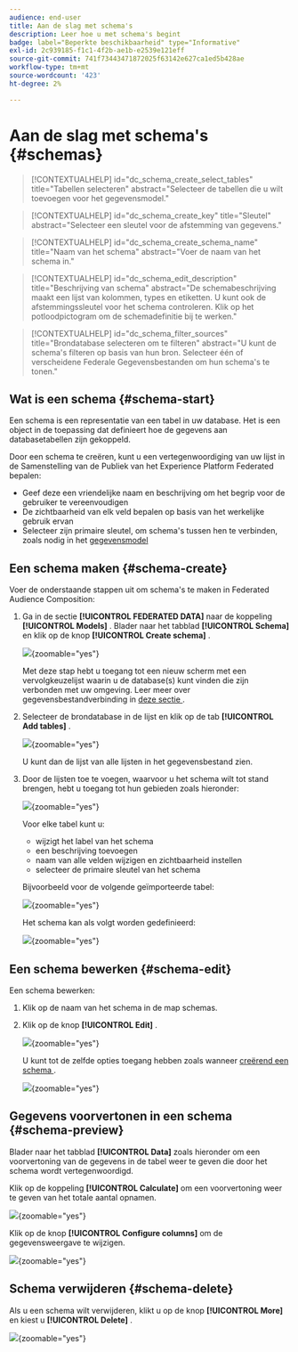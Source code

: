 ```yaml
---
audience: end-user
title: Aan de slag met schema's
description: Leer hoe u met schema's begint
badge: label="Beperkte beschikbaarheid" type="Informative"
exl-id: 2c939185-f1c1-4f2b-ae1b-e2539e121eff
source-git-commit: 741f73443471872025f63142e627ca1ed5b428ae
workflow-type: tm+mt
source-wordcount: '423'
ht-degree: 2%

---
```


# Aan de slag met schema&#39;s {#schemas}

>[!CONTEXTUALHELP]
>id="dc_schema_create_select_tables"
>title="Tabellen selecteren"
>abstract="Selecteer de tabellen die u wilt toevoegen voor het gegevensmodel."

>[!CONTEXTUALHELP]
>id="dc_schema_create_key"
>title="Sleutel"
>abstract="Selecteer een sleutel voor de afstemming van gegevens."

>[!CONTEXTUALHELP]
>id="dc_schema_create_schema_name"
>title="Naam van het schema"
>abstract="Voer de naam van het schema in."


>[!CONTEXTUALHELP]
>id="dc_schema_edit_description"
>title="Beschrijving van schema"
>abstract="De schemabeschrijving maakt een lijst van kolommen, types en etiketten. U kunt ook de afstemmingssleutel voor het schema controleren. Klik op het potloodpictogram om de schemadefinitie bij te werken."

>[!CONTEXTUALHELP]
>id="dc_schema_filter_sources"
>title="Brondatabase selecteren om te filteren"
>abstract="U kunt de schema&#39;s filteren op basis van hun bron. Selecteer één of verscheidene Federale Gegevensbestanden om hun schema&#39;s te tonen."

## Wat is een schema {#schema-start}

Een schema is een representatie van een tabel in uw database. Het is een object in de toepassing dat definieert hoe de gegevens aan databasetabellen zijn gekoppeld.

Door een schema te creëren, kunt u een vertegenwoordiging van uw lijst in de Samenstelling van de Publiek van het Experience Platform Federated bepalen:

* Geef deze een vriendelijke naam en beschrijving om het begrip voor de gebruiker te vereenvoudigen
* De zichtbaarheid van elk veld bepalen op basis van het werkelijke gebruik ervan
* Selecteer zijn primaire sleutel, om schema&#39;s tussen hen te verbinden, zoals nodig in het [ gegevensmodel ](../data-management/gs-models.md#data-model-start)

## Een schema maken {#schema-create}

Voer de onderstaande stappen uit om schema&#39;s te maken in Federated Audience Composition:

1. Ga in de sectie **[!UICONTROL FEDERATED DATA]** naar de koppeling **[!UICONTROL Models]** . Blader naar het tabblad **[!UICONTROL Schema]** en klik op de knop **[!UICONTROL Create schema]** .

   ![](assets/schema_create.png){zoomable="yes"}

   Met deze stap hebt u toegang tot een nieuw scherm met een vervolgkeuzelijst waarin u de database(s) kunt vinden die zijn verbonden met uw omgeving. Leer meer over gegevensbestandverbinding in [ deze sectie ](../connections/connections.md#connections-fdb).

1. Selecteer de brondatabase in de lijst en klik op de tab **[!UICONTROL Add tables]** .

   ![](assets/schema_tables.png){zoomable="yes"}

   U kunt dan de lijst van alle lijsten in het gegevensbestand zien.

1. Door de lijsten toe te voegen, waarvoor u het schema wilt tot stand brengen, hebt u toegang tot hun gebieden zoals hieronder:

   ![](assets/schema_fields.png){zoomable="yes"}

   Voor elke tabel kunt u:

   * wijzigt het label van het schema
   * een beschrijving toevoegen
   * naam van alle velden wijzigen en zichtbaarheid instellen
   * selecteer de primaire sleutel van het schema

   Bijvoorbeeld voor de volgende geïmporteerde tabel:

   ![](assets/schema_lumaorder.png){zoomable="yes"}

   Het schema kan als volgt worden gedefinieerd:

   ![](assets/schema_lumaorders.png){zoomable="yes"}

## Een schema bewerken {#schema-edit}

Een schema bewerken:

1. Klik op de naam van het schema in de map schemas.

1. Klik op de knop **[!UICONTROL Edit]** .

   ![](assets/schema_edit.png){zoomable="yes"}

   U kunt tot de zelfde opties toegang hebben zoals wanneer [ creërend een schema ](#schema-create).

   ![](assets/schema_edit_orders.png){zoomable="yes"}

## Gegevens voorvertonen in een schema {#schema-preview}

Blader naar het tabblad **[!UICONTROL Data]** zoals hieronder om een voorvertoning van de gegevens in de tabel weer te geven die door het schema wordt vertegenwoordigd.

Klik op de koppeling **[!UICONTROL Calculate]** om een voorvertoning weer te geven van het totale aantal opnamen.

![](assets/schema_data.png){zoomable="yes"}

Klik op de knop **[!UICONTROL Configure columns]** om de gegevensweergave te wijzigen.

![](assets/schema_columns.png){zoomable="yes"}

## Schema verwijderen {#schema-delete}

Als u een schema wilt verwijderen, klikt u op de knop **[!UICONTROL More]** en kiest u **[!UICONTROL Delete]** .

![](assets/schema_delete.png){zoomable="yes"}
